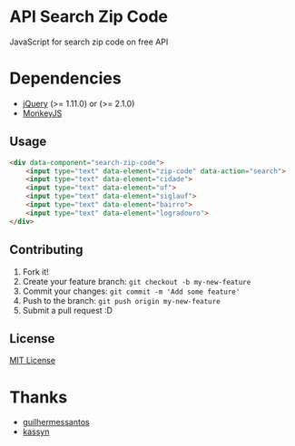API Search Zip Code
========
JavaScript for search zip code on free API

# Dependencies
* [jQuery](http://jquery.com/) (>= 1.11.0) or (>= 2.1.0)
* [MonkeyJS](https://github.com/kassyn/monkeyjs)

## Usage

```html
<div data-component="search-zip-code">
	<input type="text" data-element="zip-code" data-action="search">
	<input type="text" data-element="cidade">
	<input type="text" data-element="uf">
	<input type="text" data-element="siglauf">
	<input type="text" data-element="bairro">
	<input type="text" data-element="logradouro">
</div>
```
## Contributing
1. Fork it!
2. Create your feature branch: `git checkout -b my-new-feature`
3. Commit your changes: `git commit -m 'Add some feature'`
4. Push to the branch: `git push origin my-new-feature`
5. Submit a pull request :D

## License
[MIT License](http://opensource.org/licenses/MIT)

# Thanks
* [guilhermessantos](https://github.com/guilhermessantos)
* [kassyn](https://github.com/kassyn)
